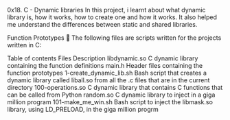 0x18. C - Dynamic libraries
In this project, i learnt about what dynamic library is, how it works, how to create one and how it works. It also helped me understand the differences between static and shared libraries.

Function Prototypes 💾
The following files are scripts written for the projects written in C:

Table of contents
Files	Description
libdynamic.so	C dynamic library containing the function definitions
main.h	Header files containing the function prototypes
1-create_dynamic_lib.sh	Bash script that creates a dynamic library called liball.so from all the .c files that are in the current directory
100-operations.so	C dynamic library that contains C functions that can be called from Python
random.so	C dynamic library to inject in a giga million program
101-make_me_win.sh	Bash script to inject the libmask.so library, using LD_PRELOAD, in the giga million progrm

